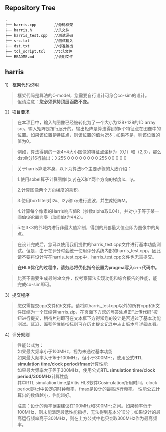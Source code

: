 ## Repository Tree
```
.
├── harris.cpp        //源码框架
├── harris.h          //头文件
├── harris_test.cpp   //测试源码
├── src.txt           //测试输入
├── dst.txt           //标准输出
├── tcl_script.tcl    //tcl文件
└── README.md         //说明文件
```
## harris

  1）	框架代码说明
  >框架代码是算法的C-model，您需要自行设计可综合co-sim的设计。  
  >但请注意：**您必须保持顶层函数不变。**

  2）项目要求  
  
  >在本项目中，输入的图像已经被转化为了一个大小为128*128的1D array src。输入矩阵是按行展开的。输出矩阵是算法得到的k个特征点在图像中的位置。如果该位置是特征点，则该位置的值为255；如果不是，则该位置的值为0。
  
  >例如，算法得到的一张4*4大小图像的特征点坐标为（0,1）和（2,3），那么dst会分16行输出：0 255 0 0 0 0 0 0 0 0 255 0 0 0 0 0
  
  
  
  >关于harris算法本身，以下为算法5个主要步骤的大致介绍：
  
  >1.使用sobel算子计算图像I(x,y)在X和Y两个方向的梯度Ix、Iy。
  
  >2.计算图像两个方向梯度的乘积。
  
  >3.使用boxfilter对I2x、I2y和Ixy进行滤波，并生成矩阵M。
  
  >4.计算每个像素的Harris响应值R（参数alpha取0.04），并对小于等于某一阈值t的R置为零（取阈值t为442）。
  
  >5.在3×3的邻域内进行非最大值抑制，得到的局部最大值点即为图像中的角点。 
  
  
  
  >在设计完成后，您可以使用我们提供的harris_test.cpp文件进行基本功能测试。但是，由于在评分时会统一使用评分系统内部的harris_test.cpp，因此请不要将设计写在harris_test.cpp中，harris_test.cpp文件也无需提交。
  
  >**在HLS优化的过程中，请务必将优化指令设置为pragma写入c++代码中。**
  
  >比赛不需要生成最终bit文件，仅考察算法实现功能和综合报告的性能，能完成co-sim即可。
	
  3）提交程序
  >您仅需提交cpp文件和h文件。请将除harris_test.cpp以外的所有cpp和h文件压缩为一个压缩包harris.zip，在页面下方您的解答处点击“上传代码”按钮进行提交，稍待片刻即可在文本框下方得知您的设计是否通过了基本功能测试。延迟、面积等性能指标则可在历史提交记录中点击版本号详细查看。
  
  4）评分规则
  >性能公式为：<br>
  >如果最大频率小于100MHz，视为未通过基本功能<br>
  >如果最大频率大于等于100MHz，但小于300MHz，使用公式**RTL simulation time/clock period/fmax**计算性能<br>
  >如果最大频率大于等于300MHz，使用公式**RTL simulation time/clock period/300MHz**计算性能<br>
  >其中RTL simulation time是Vitis HLS软件Cosimulation所用时间，clock period是tcl中设定的时钟频率，fmax是设计的最高运行频率。
  >性能公式计算出的数值越小，性能越好。
  >
  >注意：设计的频率范围建议在100MHz和300MHz之间。如果频率低于100MHz，则未能满足最低性能指标，无法得到基本分10分；如果设计的最高运行频率高于300MHz，则在上方公式中也只会取300MHz作为最高频率。
